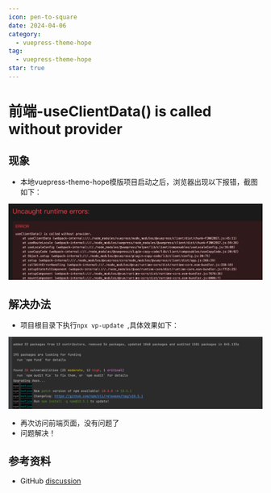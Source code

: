 ```yaml
---
icon: pen-to-square
date: 2024-04-06
category:
  - vuepress-theme-hope
tag:
  - vuepress-theme-hope
star: true
---
```


# 前端-useClientData() is called without provider

## 现象

- 本地vuepress-theme-hope模版项目启动之后，浏览器出现以下报错，截图如下：

![image-20240406143650034](images/image-20240406143650034.png)

## 解决办法

- 项目根目录下执行`npx vp-update `,具体效果如下：

![image-20240406150005071](images/image-20240406150005071.png)

- 再次访问前端页面，没有问题了
- 问题解决！

## 参考资料

- GitHub [discussion](https://github.com/vuepress/core/discussions/103) 